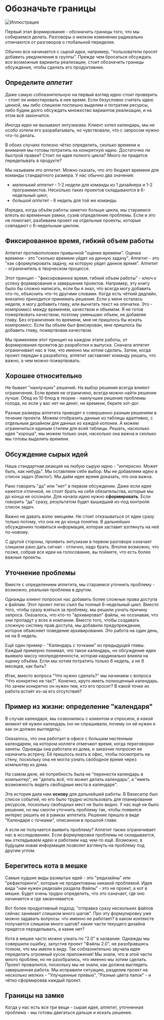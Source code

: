 # Обозначьте границы

![Иллюстрация](https://basecamp.com/assets/books/shapeup/1.2/intro_cartoon-849a30dad3a668738e5933a410abd2dd895dbab32c14bb5bdb1604652f74c1e4.jpg)

Первый этап формирования - обозначить границы того, что мы собираемся делать. Разговоры о мелком изменении радикально отличаются от разговоров о глобальной переделке.

Обычно все начинается с *сырой идеи*, например, "пользователи просят добавить уведомления в группы". Прежде чем бросаться обсуждать все возможные варианты реализации, стоит обозначить границы обсуждения, чтобы сделать его продуктивнее.

## Определите *аппетит*

Даже самую соблазнительную на первый взгляд идею стоит проверить - стоит ли инвестировать в нее время. Если безусловно считать идею ценной, мы либо слишком поспешно выделим и потратим ресурсы, либо будем долго обсуждать множество вариантов реализации, и на этом всё закончится.

Иногда идеи не вызывают энтузиазма. Клиент хотел календарь, мы не особо хотели его разрабатывать, но чувствовали, что с запросом нужно что-то делать.

В обоих случаях полезно чётко определить, сколько времени и внимания мы готовы потратить на конкретную идею. Достаточно ли быстрой правки? Стоит ли идея полного цикла? Много ли придется переделывать в продукте? 

Мы называем это *аппетит*. Можно сказать, что это бюджет времени для команды стандартного размера. У нас обычно два значения:

* *маленький аппетит* - 1-2 недели для команды из 1 дизайнера и 1-2 программистов. Несколько таких проектов складываются в 6-недельный цикл;
* *большой аппетит* - 6 недель для той же команды.

Изредка, когда объём работы заметно больше цикла, мы стараемся влезть во временные рамки, сузив определение проблемы. Если и это не помогает, разбиваем проект на отдельные проекты, которые совпадают с 6-недельным циклом.

## Фиксированное время, гибкий объем работы 

Аппетит противоположен привычной "оценке времени". Оценка времени - это "сколько времени уйдет на данную задачу". Аппетит - это "как сформулировать задачу, на которую уйдет данное время". Аппетит - ограничитель в творческом процессе.

Этот принцип - "фиксированное время, гибкий объем работы" - ключ к успеху формирования и завершения проектов. Например, эту книгу было бы сложно написать, если бы я знал, что всегда могу добавить что-то, объяснить что-то другими словами. Когда есть чёткий дедлайн, внезапно приходится принимать решения. Если у меня осталась неделя, я могу добавить главу, или вычитать текст на опечатки. Это - компромисс между временем, качеством и объемом. Я не готов пожертвовать качеством, поэтому уменьшаю объем, не добавляя главу. Без ограничения по времени, мне не пришлось бы искать компромисс. Если бы объем был фиксирован, мне *пришлось* бы добавить главу, пожертвовав качеством.

Мы применяем этот принцип на каждом этапе работы, от формирования проектов до разработки и выпуска. Сначала аппетит ограничивает нас в том, что именно мы хотим сделать. Затем, когда проект передан в разработку, аппетит заставляет команду решать, что важно, а чем можно пожертвовать.

## Хорошее относительно

Не бывает "наилучших" решений. На выбор решения всегда влияют ограничения. Если время не ограничено, всегда можно найти решение лучше. Обед из 10 блюд в теории - наилучшее решение проблемы голода, но если у вас нет ни денег, ни времени, берите хот-дог.

Разные размеры аппетита приводят к совершенно разным решениям в течение проекта. Можем отобразить данные из таблицы адаптивно, с отдельным дизайном для данных из каждой колонки. А можем ограничиться единым стилем для всей таблицы. Решать, насколько идея "хороша", мы можем только зная, насколько она важна и сколько мы готовы выделить времени.

## Обсуждение сырых идей

 Наша стандартная реакция на любую сырую идею - "интересно. Может быть, как нибудь". Мы оставляем себе выбор. Мы не добавляем идею в список задач (бэклог). Мы даём идее время доказать, что она важна.

Рано говорить "да" или "нет" в первом обсуждении. Даже если идея кажется отличной, не стоит брать на себя обязательства, которые мы до конца не осознали. Для начала идею нужно **сформировать**. Если говорить "да" сразу, результатом будет вышедший из-под контроля список задач.

Важно не давать волю эмоциям. Не стоит отказываться от идеи сразу только потому, что она не до конца понятна. В дальнейших обсуждениях появиться информация, которая заставит взглянуть на неё по-новому. 

С другой стороны, проявить энтузиазм в первом разговоре означает слишком рано дать сигнал - отлично, надо брать. Вполне возможно, что позже, собрав все идеи на голосование, вы поймете, что есть более важные проекты.

## Уточнение проблемы

Вместе с определением аппетита, мы стараемся уточнить проблему - возможно, реальная проблема в другом.

Однажды клиент попросил нас добавить более сложные права доступа к файлам. Этот проект легко съел бы полный 6-недельный цикл. Вместо того, чтобы сразу взяться за проблему, мы решили узнать причину запроса. Оказалось, что кто-то "архивировал" файлы, не осознавая, что они пропадут у всех в компании. Вместо того, чтобы создавать сложную систему прав доступа, мы добавили предупреждение, которое объясняет поведение архивирования. Это работа на один день, не на 6 недель.

Ещё один пример - "Календарь с точками" из предыдущей главы. Каждый примерно понимал, что такое календарь, но обсуждение идеи выявило массу неопределенности, которая кардинально влияла на оценку объёма. Если мы хотим потратить только 6 недель, а не 6 месяцев, как быть?

Итак, вместо вопроса "Что нужно сделать?" мы начинаем с вопроса "Что конкретно не так?". Конечно, круто иметь полноценный календарь. Но зачем конкретно он нужен тем, кто его просит? В какой точке их работа встаёт из-за его отсутствия?

## Пример из жизни: определение "календаря"

В случае календаря, мы созвонились с клиентом и спросили, *в какой момент* ей нужен календарь (но не спрашивали, почему он ей нужен и как он должен выглядеть).

Оказалось, что она работает в офисе с большим настенным календарем, на котором коллеги отмечают время, когда переговорки заняты. Однажды она работала из дома, и заказчик попросил ее назначить встречу. Ей пришлось ехать в офис, чтобы посмотреть на стену, поскольку она не могла узнать свободное время через компьютер из дома.

На самом деле, её потребность была не "перенести календарь в компьютер", не "делать всё, что может делать календарь", а "иметь возможность видеть свободные места в календаре".

Эта история дала нам **основу** для дальнейшей работы. В Basecamp был список событий, но его было трудно использовать для планирования ресурсов, поскольку свободных мест не было видно. У нас ещё не было решения, но мы смогли уточнить проблему так, чтобы появился интерес решить ее в рамках аппетита. Решение пришло в виде "Календаря с точками", описанном в прошлой главе.

А если не получается выявить проблему? Аппетит также ограничивает нас в исследованиях. Если формулировка проблемы не складывается, мы откладываем идею и работаем над чем-то ещё. Возможно, в будущем новая информация позволит взглянуть на проблему под другим углом.


## Берегитесь кота в мешке

Самые худшие виды размытых идей - это "редизайны" или "рефакторинги", которые не продиктованы никакой проблемой. Идея вида "нам нужен редизайн раздела Файлы" - это не проект, а кот в мешке. Будет очень трудно определить, что это означает, где оно начинается и где заканчивается. 

Вот более продуктивный подход: "отправка сразу нескольких файлов сейчас занимает слишком много шагов". Про эту формулировку уже можно задавать вопросы: что именно не работает? в каком контексте получается слишком много шагов? какие части текущего дизайна придется переделывать, а какие нет?

Кота в мешке часто можно узнать по "2.0" в названии. Однажды мы совершили ошибку, запустив проект "Файлы 2.0", не разобравшись толком, что мы имели в виду. Так соблазнительно звучала идея переделать огромный кусок приложения! Мы знали, что в этой части много проблем, но не разобрались, что именно мы хотим сделать. Проект провалился, поскольку мы не знали, как должна выглядеть завершенная работа. Мы исправили ситуацию, разделив проект на несколько мелких - "Улучшенные превью", "Разные цвета папок" - и чётко сформировав каждый проект.


## Границы на замке

Когда у нас есть все три вещи - сырая идея, аппетит, уточненная проблема - мы готовы двигаться дальше и искать решение.













